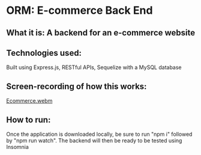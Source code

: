 # ORM: E-commerce Back End


## What it is: A backend for an e-commerce website 

## Technologies used:
Built using Express.js, RESTful APIs, Sequelize with a MySQL database

## Screen-recording of how this works:

[Ecommerce.webm](https://user-images.githubusercontent.com/109717048/209011850-2130c842-76cb-49a4-8b13-5151e63003f2.webm)


## How to run: 
Once the application is downloaded locally, be sure to run "npm i" followed by "npm run watch". The backend will then be ready to be tested using Insomnia

